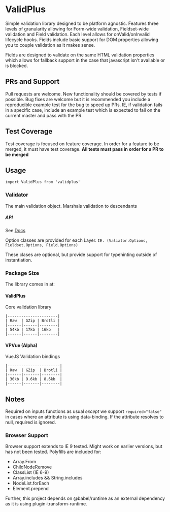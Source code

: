 # ValidPlus

Simple validation library designed to be platform agnostic. Features three levels of granularity allowing for Form-wide validation, Fieldset-wide validation and Field validation. Each level allows for onValid/onInvalid lifecycle hooks. Fields include basic support for DOM properties allowing you to couple validation as it makes sense.

Fields are designed to validate on the same HTML validation properties which allows for fallback support in the case that javascript isn't available or is blocked.

## PRs and Support
Pull requests are welcome. New functionality should be covered by tests if possible. Bug fixes are welcome but it is recommended you include a reproducible example test for the bug to speed up PRs. IE, if validation fails in a specific case, include an example test which is expected to fail on the current master and pass with the PR.

## Test Coverage
Test coverage is focused on feature coverage. In order for a feature to be merged, it must have test coverage.
**All tests must pass in order for a PR to be merged**

## Usage

```import ValidPlus from 'validplus'```

### Validator
The main validation object. Marshals validation to descendants

##### API
See [Docs](https://gitrojones.github.io/validplus/)

Option classes are provided for each Layer.
`IE. (Valiator.Options, Fieldset.Options, Field.Options)`

These clases are optional, but provide support for typehinting outside of instantiation.

### Package Size
The library comes in at:
#### ValidPlus
Core validation library
```
|----------------------|
| Raw  | GZip | Brotli |
|------|------|--------|
| 54kb | 17kb | 16kb   |
|------|------|--------|
```
#### VPVue (Alpha)
VueJS Validation bindings
```
|-----------------------|
| Raw  | GZip  | Brotli |
|------|-------|--------|
| 30kb | 9.6kb | 8.6kb  |
|------|-------|--------|
```

## Notes
Required on inputs functions as usual *except* we support `required="false"` in cases where an attribute is using data-binding. If the attribute resolves to null, required is ignored.

### Browser Support
Browser support extends to IE 9 tested. Might work on earlier versions, but has not been tested.
Polyfills are included for:
  - Array.From
  - ChildNodeRemove
  - ClassList (IE 6-9)
  - Array.includes && String.includes
  - NodeList.forEach
  - Element.prepend

Further, this project depends on @babel/runtime as an external dependency as it is using plugin-transform-runtime.
